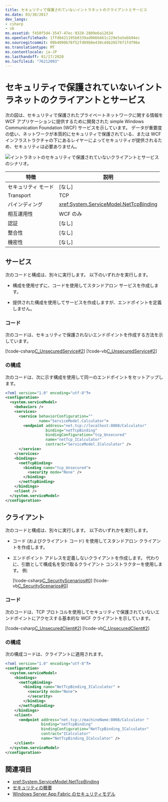 ```yaml
---
title: セキュリティで保護されていないイントラネットのクライアントとサービス
ms.date: 03/30/2017
dev_langs:
- csharp
- vb
ms.assetid: f450f5d4-3547-47ec-9320-2809e6a12634
ms.openlocfilehash: 1ffd0421195b0339ad966b661c229e5a5ebb94ec
ms.sourcegitcommit: 09b4090b78f52fd09b0e430cd4b26576f1fdf96e
ms.translationtype: MT
ms.contentlocale: ja-JP
ms.lasthandoff: 01/17/2020
ms.locfileid: "76212093"
---
```

# <a name="intranet-unsecured-client-and-service"></a>セキュリティで保護されていないイントラネットのクライアントとサービス
次の図は、セキュリティで保護されたプライベートネットワークに関する情報を WCF アプリケーションに提供するために開発された simple Windows Communication Foundation (WCF) サービスを示しています。 データが重要度の低い、ネットワークが本質的にセキュリティで保護されている、または WCF インフラストラクチャの下にあるレイヤーによってセキュリティが提供されるため、セキュリティは必要ありません。  
  
 ![イントラネットのセキュリティで保護されていないクライアントとサービスのシナリオ。](./media/intranet-unsecured-client-and-service/unsecured-web-client-service.gif)  
  
|特徴|説明|  
|--------------------|-----------------|  
|セキュリティ モード|[なし]|  
|Transport|TCP|  
|バインディング|<xref:System.ServiceModel.NetTcpBinding>|  
|相互運用性|WCF のみ|  
|認証|[なし]|  
|整合性|[なし]|  
|機密性|[なし]|  
  
## <a name="service"></a>サービス  
 次のコードと構成は、別々に実行します。 以下のいずれかを実行します。  
  
- 構成を使用せずに、コードを使用してスタンドアロン サービスを作成します。  
  
- 提供された構成を使用してサービスを作成しますが、エンドポイントを定義しません。  
  
### <a name="code"></a>コード  
 次のコードは、セキュリティで保護されないエンドポイントを作成する方法を示しています。  
  
 [!code-csharp[C_UnsecuredService#2](../../../../samples/snippets/csharp/VS_Snippets_CFX/c_unsecuredservice/cs/source.cs#2)]
 [!code-vb[C_UnsecuredService#2](../../../../samples/snippets/visualbasic/VS_Snippets_CFX/c_unsecuredservice/vb/source.vb#2)]  
  
### <a name="configuration"></a>の構成  
 次のコードは、次に示す構成を使用して同一のエンドポイントをセットアップします。  
  
```xml  
<?xml version="1.0" encoding="utf-8"?>  
<configuration>  
  <system.serviceModel>  
    <behaviors />  
    <services>  
      <service behaviorConfiguration=""   
               name="ServiceModel.Calculator">  
        <endpoint address="net.tcp://localhost:8008/Calculator"   
                  binding="netTcpBinding"  
                  bindingConfiguration="tcp_Unsecured"   
                  name="netTcp_ICalculator"  
                  contract="ServiceModel.ICalculator" />  
      </service>  
    </services>  
    <bindings>  
      <netTcpBinding>  
        <binding name="tcp_Unsecured">  
          <security mode="None" />  
        </binding>  
      </netTcpBinding>  
    </bindings>  
    <client />  
  </system.serviceModel>  
</configuration>  
```  
  
## <a name="client"></a>クライアント  
 次のコードと構成は、別々に実行します。 以下のいずれかを実行します。  
  
- コード (およびクライアント コード) を使用してスタンドアロン クライアントを作成します。  
  
- エンドポイント アドレスを定義しないクライアントを作成します。 代わりに、引数として構成名を受け取るクライアント コンストラクターを使用します。 例:  
  
     [!code-csharp[C_SecurityScenarios#0](../../../../samples/snippets/csharp/VS_Snippets_CFX/c_securityscenarios/cs/source.cs#0)]
     [!code-vb[C_SecurityScenarios#0](../../../../samples/snippets/visualbasic/VS_Snippets_CFX/c_securityscenarios/vb/source.vb#0)]  
  
### <a name="code"></a>コード  
 次のコードは、TCP プロトコルを使用してセキュリティで保護されていないエンドポイントにアクセスする基本的な WCF クライアントを示しています。  
  
 [!code-csharp[C_UnsecuredClient#2](../../../../samples/snippets/csharp/VS_Snippets_CFX/c_unsecuredclient/cs/source.cs#2)]
 [!code-vb[C_UnsecuredClient#2](../../../../samples/snippets/visualbasic/VS_Snippets_CFX/c_unsecuredclient/vb/source.vb#2)]  
  
### <a name="configuration"></a>の構成  
 次の構成コードは、クライアントに適用されます。  
  
```xml  
<?xml version="1.0" encoding="utf-8"?>  
<configuration>  
  <system.serviceModel>  
    <bindings>  
      <netTcpBinding>  
        <binding name="NetTcpBinding_ICalculator" >  
          <security mode="None">  
          </security>  
        </binding>  
      </netTcpBinding>  
    </bindings>  
    <client>  
      <endpoint address="net.tcp://machineName:8008/Calculator "  
                binding="netTcpBinding"   
                bindingConfiguration="NetTcpBinding_ICalculator"  
                contract="ICalculator"   
                name="NetTcpBinding_ICalculator" />  
    </client>  
  </system.serviceModel>  
</configuration>  
```  
  
## <a name="see-also"></a>関連項目

- <xref:System.ServiceModel.NetTcpBinding>
- [セキュリティの概要](../../../../docs/framework/wcf/feature-details/security-overview.md)
- [Windows Server App Fabric のセキュリティモデル](https://docs.microsoft.com/previous-versions/appfabric/ee677202(v=azure.10))
